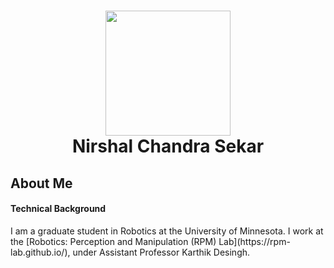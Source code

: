 <h1 align="center"> <img src="https://github.com/NirshalNiru/NirshalNiru/blob/086c421536d1b0e77569560e921c72eeac3533d3/hi.png" width = "200px">
<br>
Nirshal Chandra Sekar
</h1>

<h2> 
About Me
</h2>

<h4> 
Technical Background
</h4>
I am a graduate student in Robotics at the University of Minnesota. I work at the [Robotics: Perception and Manipulation (RPM) Lab](https://rpm-lab.github.io/), under Assistant Professor Karthik Desingh.


